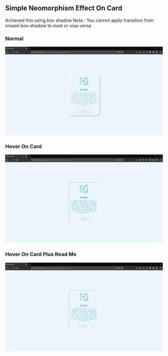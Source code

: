 ## Simple Neomorphism Effect On Card

Achieved this using box shadow
Note : You cannot apply transition from nroaml box-shadow to inset or visa-versa

### Normal

<img src="./images/Normal.png" width="700"/>

### Hover On Card

<img src="./images/HoverOnCard.png" width="700"/>

### Hover On Card Plus Read Me

<img src="./images/HoverOnCardplusReadMe.png" width="700"/>
